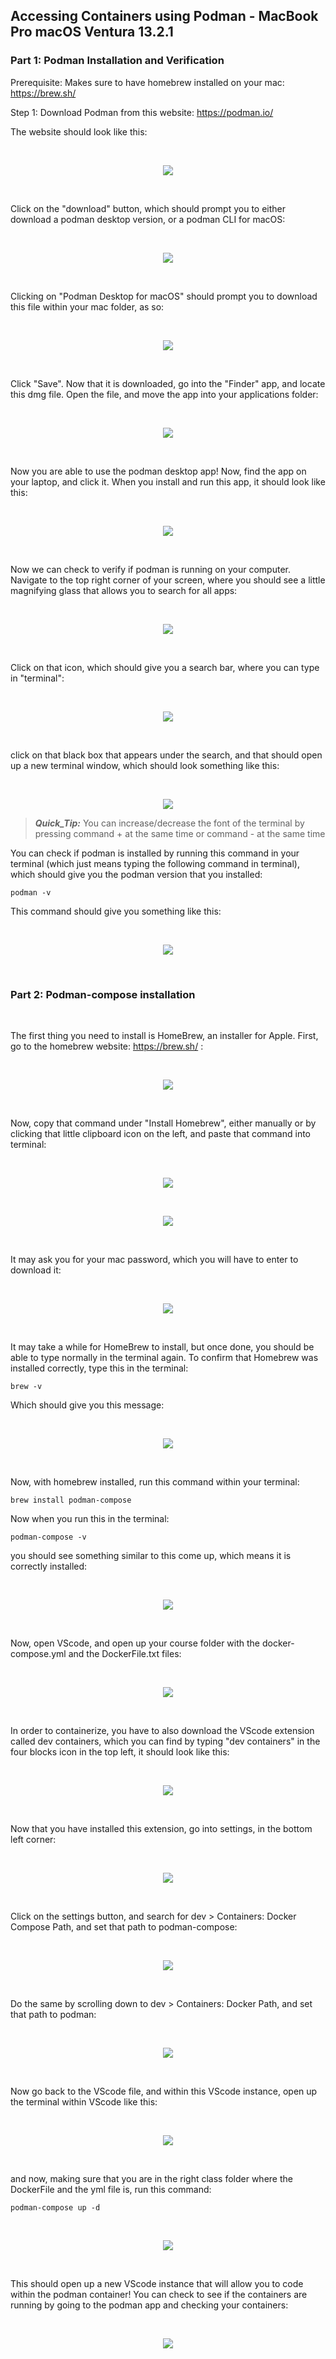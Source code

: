 ## Accessing Containers using Podman - MacBook Pro macOS Ventura 13.2.1 

### Part 1: Podman Installation and Verification

Prerequisite: Makes sure to have homebrew installed on your mac: https://brew.sh/

Step 1: Download Podman from this website: https://podman.io/

The website should look like this: 

</br>

<p align="center">
  <img src="images\image15.png">
</p>

</br>

Click on the "download" button, which should prompt you to either download a podman desktop version, or a podman CLI for macOS: 

</br>

<p align="center">
  <img src="images\image21.png">
</p>

</br>

Clicking on "Podman Desktop for macOS" should prompt you to download this file within your mac folder, as so: 

</br>

<p align="center">
  <img src="images\image2.png">
</p>

</br>

Click "Save". Now that it is downloaded, go into the "Finder" app, and locate this dmg file. Open the file, and move the app into your applications folder: 

</br>

<p align="center">
  <img src="images\image18.png">
</p>

</br>

Now you are able to use the podman desktop app! Now, find the app on your laptop, and click it. When you install and run this app, it should look like this: 

</br>

<p align="center">
  <img src="images\image13.png">
</p>

</br>

Now we can check to verify if podman is running on your computer. Navigate to the top right corner of your screen, where you should see a little magnifying glass that allows you to search for all apps: 

</br>

<p align="center">
  <img src="images\image9.png">
</p>

</br>

Click on that icon, which should give you a search bar, where you can type in "terminal": 

</br>

<p align="center">
  <img src="images\image3.png">
</p>

</br>

click on that black box that appears under the search, and that should open up a new terminal window, which should look something like this: 

</br>

<p align="center">
  <img src="images\image5.png">
</p>

> **_Quick_Tip:_** You can increase/decrease the font of the terminal by pressing command + at the same time or command - at the same time

You can check if podman is installed by running this command in your terminal (which just means typing the following command in terminal), which should give you the podman version that you installed: 

```
podman -v
```

This command should give you something like this: 

</br>

<p align="center">
  <img src="images\image20.png">
</p>

</br>

### Part 2: Podman-compose installation 

</br>

The first thing you need to install is HomeBrew, an installer for Apple. First, go to the homebrew website: https://brew.sh/ :

</br>

<p align="center">
  <img src="images\image1.png">
</p>

</br>

Now, copy that command under "Install Homebrew", either manually or by clicking that little clipboard icon on the left, and paste that command into terminal: 

</br>

<p align="center">
  <img src="images\image11.png">
</p>

</br>

<p align="center">
  <img src="images\image12.png">
</p>

</br>

It may ask you for your mac password, which you will have to enter to download it: 

</br>

<p align="center">
  <img src="images\image14.png">
</p>

</br>

It may take a while for HomeBrew to install, but once done, you should be able to type normally in the terminal again. To confirm that Homebrew was installed correctly, type this in the terminal: 

```
brew -v
```

Which should give you this message: 

</br>

<p align="center">
  <img src="images\image12.png">
</p>

</br>

Now, with homebrew installed, run this command within your terminal:

```
brew install podman-compose
```

Now when you run this in the terminal:
```
podman-compose -v
```

you should see something similar to this come up, which means it is correctly installed: 

</br>

<p align="center">
  <img src="images\image7.png">
</p>

</br>

Now, open VScode, and open up your course folder with the docker-compose.yml and the DockerFile.txt files: 

</br>

<p align="center">
  <img src="images\image6.png">
</p>

</br>

In order to containerize, you have to also download the VScode extension called dev containers, which you can find by typing "dev containers" in the four blocks icon in the top left, it should look like this: 

</br>

<p align="center">
  <img src="images\image8.png">
</p>

</br>

Now that you have installed this extension, go into settings, in the bottom left corner: 

</br>

<p align="center">
  <img src="images\image19.png">
</p>

</br>

Click on the settings button, and search for dev > Containers: Docker Compose Path, and set that path to podman-compose: 


</br>

<p align="center">
  <img src="images\image16.png">
</p>

</br>

Do the same by scrolling down to dev > Containers: Docker Path, and set that path to podman: 

</br>

<p align="center">
  <img src="images\image17.png">
</p>

</br>

Now go back to the VScode file, and within this VScode instance, open up the terminal within VScode like this: 

</br>

<p align="center">
  <img src="images\image4.png">
</p>

</br>

and now, making sure that you are in the right class folder where the DockerFile and the yml file is, run this command: 

```
podman-compose up -d
```

</br>

<p align="center">
  <img src="images\image22.png">
</p>

</br>

This should open up a new VScode instance that will allow you to code within the podman container! You can check to see if the containers are running by going to the podman app and checking your containers: 

</br>

<p align="center">
  <img src="images\image10.png">
</p>


















